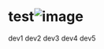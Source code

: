 # test![image](https://user-images.githubusercontent.com/9254318/146399129-04995276-68f0-4200-b3b4-a2266d8dbdee.png)
dev1
dev2
dev3
dev4
dev5
